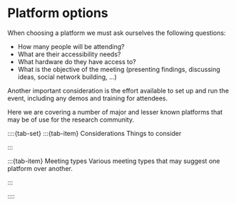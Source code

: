 # Platform options
When choosing a platform we must ask ourselves the following questions:
- How many people will be attending?
- What are their accessibility needs?
- What hardware do they have access to?
- What is the objective of the meeting (presenting findings, discussing ideas, social network building, ...) 

Another important consideration is the effort available to set up and run the event, including any demos and training for attendees.

Here we are covering a number of major and lesser known platforms that may be of use for the research community.

::::{tab-set}
:::{tab-item} Considerations
Things to consider



:::

:::{tab-item} Meeting types 
Various meeting types that may suggest one platform over another.


:::

::::
